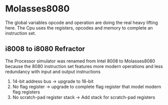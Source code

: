 Molasses8080
============
The global variables opcode and operation are doing the real heavy lifting here.
The Cpu uses the registers, opcodes and memory to complete an instruction set.

i8008 to i8080 Refractor
------------------------
The Processor simulator was renamed from Intel 8008 to Molasses8080 because the
8080 instruction set features more modern operations and less redundancy with 
input and output instructions

1. 14-bit address bus -> upgrade to 16-bit
2. No flag register -> upgrade to complete flag register that model modern flag registers
3. No scratch-pad register stack -> Add stack for scratch-pad registers
